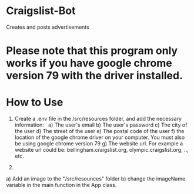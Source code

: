 # Craigslist-Bot
Creates and posts advertisements

# Please note that this program only works if you have google chrome version 79 with the driver installed.

# How to Use
1. Create a .env file in the /src/resources folder, and add the necessary information:
&nbsp;
a) The user's email
b) The user's password
c) The city of the user
d) The street of the user
e) The postal code of the user
f) the location of the google chrome driver on your computer. You must also be using google chrome version 79
g) The website url. For example a website url could be: bellingham.craigslist.org, olympic.craigslist.org, .., etc.

2.
a) Add an image to the "/src/resounces" folder
b) change the imageName variable in the main function in the App class.




